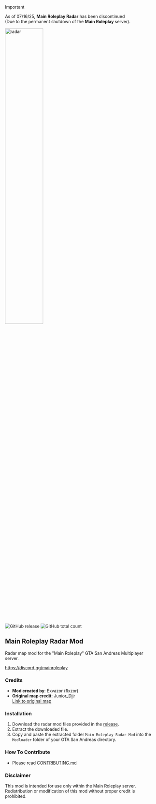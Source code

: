 > [!IMPORTANT]  
> As of 07/16/25, **Main Roleplay Radar** has been discontinued  
> (Due to the permanent shutdown of the **Main Roleplay** server).

<img src="https://github.com/flxzor/mainroleplay-radar/blob/main/Merged/radar.png" alt="radar" width="50%" height="50%">



![GitHub release](https://img.shields.io/github/v/release/flxzor/mainroleplay-radar?color=blue)
![GitHub total count](https://img.shields.io/github/downloads/flxzor/mainroleplay-radar/latest/total.svg?color=blue)
## Main Roleplay Radar Mod
Radar map mod for the "Main Roleplay" GTA San Andreas Multiplayer server.

https://discord.gg/mainroleplay


### Credits
- **Mod created by**: Exvazor (flxzor)  
- **Original map credit**: Junior_Djjr  
  [Link to original map](https://www.mixmods.com.br/2022/07/proper-radar/)

### Installation
1. Download the radar mod files provided in the [release](https://github.com/flxzor/mainroleplay-radar/releases).  
2. Extract the downloaded file.  
3. Copy and paste the extracted folder `Main Roleplay Radar Mod` into the `Modloader` folder of your GTA San Andreas directory.

### How To Contribute
- Please read [CONTRIBUTING.md](https://github.com/flxzor/mainroleplay-radar/blob/main/CONTRIBUTING.md)

### Disclaimer
This mod is intended for use only within the Main Roleplay server. Redistribution or modification of this mod without proper credit is prohibited.
